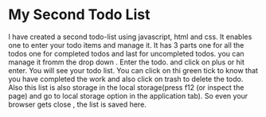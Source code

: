 # My Second Todo List

I have created a second todo-list using javascript, html and css.
It enables one to enter your todo items and manage it. It has 3 parts one for all the todos one for completed todos and last for uncompleted todos. you can manage it fromm the drop down .
Enter the todo. and click on plus or hit enter. You will see your todo list. You can click on thi green tick to know that you have completed the work and also click on trash to delete the todo.
Also this list is also storage in the local storage(press f12 (or inspect the page) and go to local storage option in the application tab). So even your browser gets close , the list is saved here.



